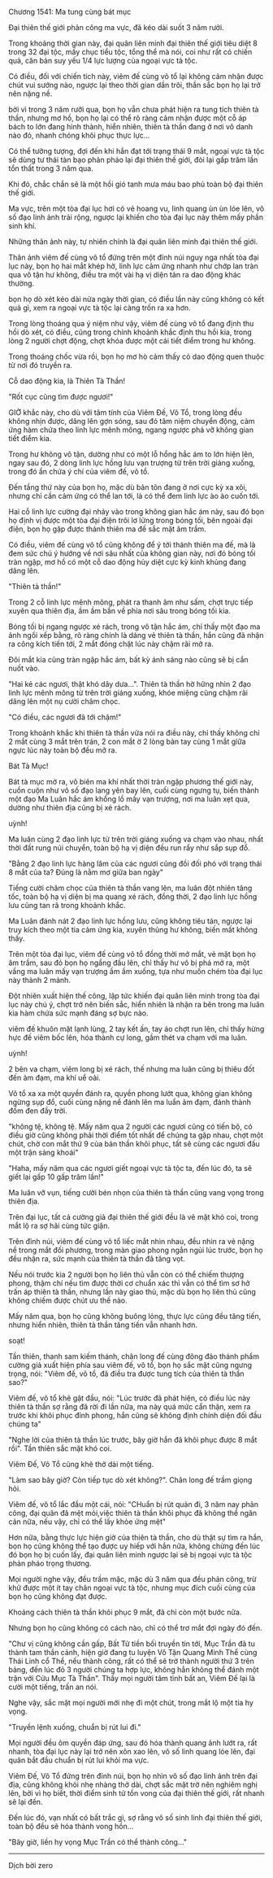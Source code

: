 




Chương 1541: Ma tung cùng bát mục


Đại thiên thế giới phản công ma vực, đã kéo dài suốt 3 năm rưởi.

Trong khoảng thời gian này, đại quân liên minh đại thiên thế giới tiêu diệt 8 trong 32 đại tộc, mấy chục tiểu tộc, tổng thể mà nói, coi như rất có chiến quả, căn bản suy yếu 1/4 lực lượng của ngoại vực tà tộc.

Có điều, đối với chiến tích này, viêm đế cùng võ tổ lại không cảm nhận được chút vui sướng nào, ngược lại theo thời gian dần trôi, thần sắc bọn họ lại trở nên nặng nề.

bời vì trong 3 năm rưỡi qua, bọn họ vẫn chưa phát hiện ra tung tích thiên tà thần, nhưng mơ hồ, bọn họ lại có thể rõ ràng cảm nhận được một cỗ áp bách to lớn đang hình thành, hiển nhiên, thiên tà thần đang ở nơi vô danh nào đó, nhanh chóng khôi phục thực lực...

Có thể tưởng tượng, đợi đến khi hắn đạt tới trạng thái 9 mắt, ngoại vực tà tộc sẽ dùng tư thái tàn bạo phản pháo lại đại thiên thế giới, đòi lại gấp trăm lần tổn thất trong 3 năm qua.

Khi đó, chắc chắn sẽ là một hồi gió tanh mưa máu bao phủ toàn bộ đại thiên thế giới.

Ma vực, trên một tòa đại lục hơi có vẻ hoang vu, linh quang ùn ùn lóe lên, vô số đạo linh ảnh trải rộng, ngược lại khiến cho tòa đại lục này thêm mấy phần sinh khí.

Những thân ảnh này, tự nhiên chính là đại quân liên minh đại thiên thế giới.

Thân ảnh viêm đế cùng võ tổ đứng trên một đỉnh núi nguy nga nhất tòa đại lục này, bọn họ hai mắt khép hờ, linh lực cảm ứng nhanh như chớp lan tràn qua vô tận hư không, điều tra một vài hạ vị diện tản ra dao động khác thường.

bọn họ dò xét kéo dài nửa ngày thời gian, có điều lần này cũng không có kết quả gì, xem ra ngoại vực tà tộc lại càng trốn ra xa hơn.

Trong lòng thoáng qua ý niệm như vậy, viêm đế cùng võ tổ đang định thu hồi dò xét, có điều, cũng trong chính khoảnh khắc định thu hồi kia, trong lòng 2 người chợt động, chợt khóa được một cái tiết điểm trong hư không.

Trong thoáng chốc vừa rồi, bọn họ mơ hò cảm thấy cỏ dao động quen thuộc từ nơi đó truyền ra.

Cỗ dao động kia, là Thiên Tà Thần!

"Rốt cục cũng tìm được ngươi!"

GIỜ khắc này, cho dù với tâm tính của Viêm Đế, Võ Tổ, trong lòng đều không nhịn được, dâng lên gợn sóng, sau đó tâm niệm chuyển động, cảm ứng hàm chứa theo linh lực mênh mông, ngang ngược phá vỡ không gian tiết điểm kia.

Trong hư không vô tận, dường như có một lỗ hổng hắc ám to lớn hiện lên, ngay sau đó, 2 dòng linh lực hồng lưu vạn trượng từ trên trời giáng xuống, trong đó ẩn chứa ý chí của viêm đế, võ tổ.

Đến tầng thứ này của bọn họ, mặc dù bản tôn đang ở nơi cực kỳ xa xôi, nhưng chỉ cần cảm ứng có thể lan tới, là có thể đem linh lực ào ào cuốn tới.

Hai cỗ linh lực cường đại nhảy vào trong không gian hắc ám này, sau đó bọn họ định vị được một tòa đại điện trôi lơ lửng trong bóng tối, bên ngoài đại điện, bọn họ gặp được thánh thiên ma đế sắc mặt âm trầm.

Có điều, viêm đế cùng võ tổ cũng không để ý tới thánh thiên ma đế, mà là đem sức chú ý hướng về nơi sâu nhất của không gian này, nơi đó bóng tối tràn ngập, mơ hồ có một cỗ dao động hủy diệt cực kỳ kinh khủng đang dâng lên.

"Thiên tà thần!"

Trong 2 cỗ linh lực mênh mông, phát ra thanh âm như sấm, chợt trực tiếp xuyên qua thiên địa, ầm ầm bắn về phía nơi sâu trong bóng tối kia.

Bóng tối bị ngang ngược xé rách, trong vô tận hắc ám, chỉ thấy một đạo ma ảnh ngồi xếp bằng, rõ ràng chính là dáng vẻ thiên tà thần, hắn cũng đã nhận ra công kích tiến tới, 2 mắt đóng chặt lúc này chậm rãi mở ra.

Đôi mắt kia cũng tràn ngập hắc ám, bất kỳ ánh sáng nào cũng sẽ bị cắn nuốt vào.

"Hai kẻ các ngươi, thật khó dây dưa...". Thiên tà thần hờ hững nhìn 2 đạo linh lực mênh mông từ trên trời giáng xuống, khóe miệng cũng chậm rãi dâng lên một nụ cười châm chọc.

"Có điều, các ngươi đã tới chậm!"

Trong khoảnh khắc khi thiên tà thần vừa nói ra điều này, chỉ thấy không chỉ 2 mắt cùng 3 mắt trên trán, 2 con mắt ờ 2 lòng bàn tay cùng 1 mắt giữa ngực lúc này toàn bộ đều mở ra.

Bát Tà Mục!

Bát tà mục mở ra, vô biên ma khí nhất thời tràn ngập phương thế giới này, cuồn cuộn như vô số đạo lang yên bay lên, cuối cùng ngưng tụ, biến thành một đạo Ma Luân hắc ám khổng lồ mấy vạn trượng, nơi ma luân xẹt qua, dường như thiên địa cũng bị xé rách.

uỳnh!

Ma luân cùng 2 đạo linh lực từ trên trời giáng xuống va chạm vào nhau, nhất thời đất rung núi chuyển, toàn bộ hạ vị diện đều run rẩy như sắp sụp đổ.

"Bằng 2 đạo linh lực hàng lâm của các ngươi cũng đồi đối phó với trạng thái 8 mắt của ta? Đúng là nằm mơ giữa ban ngày"

Tiếng cười châm chọc của thiên tà thần vang lên, ma luân đột nhiên tăng tốc, toàn bộ hạ vị diện bị ma quang xé rách, đồng thời, 2 đạo linh lực hồng lưu cũng tan rã trong khoảnh khắc.

Ma Luân đánh nát 2 đạo linh lực hồng lưu, cũng không tiêu tán, ngược lại truy kích theo một tia cảm ứng kia, xuyên thủng hư không, biến mất không thấy.

Trên một tòa đại lục, viêm đế cùng võ tổ đồng thời mở mắt, vẻ mặt bọn họ âm trầm, sau đỏ bọn họ ngẩng đầu lên, chỉ thấy hư vô bị phá mở ra, một vầng ma luân mấy vạn trượng ầm ầm xuống, tựa như muốn chém tòa đại lục này thành 2 mảnh.

Đột nhiên xuất hiện thế công, lập tức khiến đại quân liên minh trong tòa đại lục này chú ý, chợt trở nên biến sắc, hiển nhiên là nhận ra bên trong ma luân kia hàm chứa sức mạnh đáng sợ bực nào.

viêm đế khuôn mặt lạnh lùng, 2 tay kết ấn, tay áo chợt run lên, chỉ thấy hừng hực đế viêm bốc lên, hóa thành cự long, gầm thét va chạm với ma luân.

uỳnh!

2 bên va chạm, viêm long bị xé rách, thế nhưng ma luân cũng bị thiêu đốt đến ảm đạm, ma khí uể oải.

Võ tổ xa xa một quyền đánh ra, quyền phong lướt qua, không gian không ngừng sụp đổ, cuối cùng nặng nề đánh lên ma luẩn ảm đạm, đánh thành đốm đen đầy trời.

"không tệ, không tệ. Mấy năm qua 2 người các ngươi cũng có tiến bộ, có điều giờ cũng không phải thời điểm tốt nhất để chúng ta gặp nhau, chợt một chút, chờ con mắt thứ 9 của bản thần khôi phục, tất sẽ cùng các ngươi đấu một trận sảng khoái"

"Haha, mấy năm qua các ngươi giết ngoại vực tà tộc ta, đến lúc đó, ta sẽ giết lại gấp 10 gấp trăm lần!"

Ma luân vỡ vụn, tiếng cười bén nhọn của thiên tà thần cũng vang vọng trong thiên địa.

Trên đại lục, tất cả cường giả đại thiên thế giới đều là vẻ mặt khó coi, trong mắt lộ ra sợ hãi cùng tức giận.

Trẽn đỉnh núi, viêm đế cùng võ tổ liếc mắt nhìn nhau, đều nhìn ra vẻ nặng nề trong mắt đối phương, trong màn giao phong ngắn ngủi lúc trước, bọn họ đều nhận ra, sức mạnh của thiên tà thần đã tăng vọt.

Nếu nói trước kia 2 người bọn họ liên thủ vẫn còn có thể chiếm thượng phong, thậm chí nếu tìm được thời cơ chuẩn xác thì vẫn có thể tìm sơ hở trấn áp thiên tà thần, nhưng lần này giao thủ, mặc dù bọn họ liên thủ cũng không chiếm được chút ưu thế nào.

Mấy năm qua, bọn họ cũng không buông lỏng, thực lực cũng đều tăng tiến, nhưng hiển nhiên, thiên tà thần tăng tiến vẫn nhanh hơn.

soạt!

Tần thiên, thanh sam kiếm thánh, chân long đế cùng đông đảo thánh phẩm cường giả xuất hiện phía sau viêm đế, võ tổ, bọn họ sắc mặt cũng ngưng trọng, nói: "Viêm đế, võ tổ, đã điều tra được tung tích của thiên tà thần sao?"

Viêm đế, võ tổ khẽ gật đầu, nói: "Lúc trước đã phát hiện, cỏ điều lúc này thiên tà thần sợ rằng đã rời đi lần nữa, ma này quá mức cẩn thận, xem ra trước khi khôi phục đỉnh phong, hắn cũng sẽ không định chính diện đối đầu chúng ta"

"Nghe lời của thiên tà thần lúc trước, bây giờ hắn đã khôi phục được 8 mắt rồi". Tần thiên sắc mặt khó coi.

Viêm Đế, Võ Tổ cũng khẽ thở dài một tiếng.

"Làm sao bây giờ? Còn tiếp tục dò xét không?". Chân long đế trầm giọng hỏi.

Viêm đế, võ tổ lắc đầu một cái, nói: "CHuẩn bị rút quản đi, 3 năm nay phản công, đại quân đã mệt mỏi,việc thiên tà thần khôi phục đã không thể ngăn cản nữa, nếu vậy, chỉ có thể lấy khỏe ứng mệt"

Hơn nữa, bằng thực lực hiện giờ của thiên tà thần, cho dù thật sự tìm ra hắn, bọn họ cũng không thể tạo được uy hiếp với hắn nữa, không chừng đến lúc đó bọn họ bị cuốn lấy, đại quân liên minh ngược lại sẽ bị ngoại vực tà tộc phản pháo trọng thương.

Mọi người nghe vậy, đều trầm mặc, mặc dù 3 năm qua đều phản công, trừ khử được một ít tay chân ngoại vực tà tộc, nhưng mục đích cuối cùng của bọn họ cũng không đạt được.

Khoảng cách thiên tà thần khôi phục 9 mắt, đã chỉ còn một bước nữa.

Nhưng bọn họ cũng không có cách nào, chỉ có thể trơ mắt đợi ngày đó đến.

"Chư vị cũng không cần gấp, Bất Tử tiền bối truyền tin tới, Mục Trần đã tu thành tam thần cảnh, hiện giờ đang tu luyện Vô Tận Quang Minh Thể cùng Thái Linh cổ Thể, nếu thành công, rất có thể sẽ trở thành người thứ 3 trên bảng, đến lúc đỏ 3 người chúng ta hợp lực, không hẳn không thể đánh một trận với Cửu Mục Tà Thần". Thấy mọi người tâm tình bất an, Viêm Đế lại là cười một tiếng, trấn an nói.

Nghe vậy, sắc mặt mọi người mới nhẹ đi một chút, trong mắt lộ một tia hy vọng.

"Truyền lệnh xuống, chuẩn bị rút lui đi."

Mọi người đều ôm quyền đáp ứng, sau đó hóa thành quang ảnh lướt ra, rất nhanh, tòa đại lục này lại trở nên xôn xao lên, vô số linh quang lóe lên, đại quân bắt đầu chuẩn bị rút lui khỏi ma vực.

Viêm Đế, Võ Tổ đứng trên đỉnh núi, bọn họ nhìn vô số đạo linh ảnh trên đại địa, cũng không khỏi nhẹ nhàng thở dài, chợt sắc mặt trờ nên nghiêm nghị lên, bởi vì họ biết, thời điểm sinh tử tồn vong của đại thiên thế giới, rất nhanh sẽ lại đến.

Đến lúc đó, vạn nhất có bất trắc gì, sợ rằng vô số sinh linh đại thiên thế giới, toàn bộ đều sẽ hóa thành vong hồn...

"Bây giờ, liền hy vọng Mục Trần có thể thành công..."

***

Dịch bời zero




